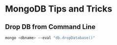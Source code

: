 # MongoDB Tips and Tricks

## Drop DB from Command Line

```bash
mongo <dbname> --eval "db.dropDatabase()"
```
